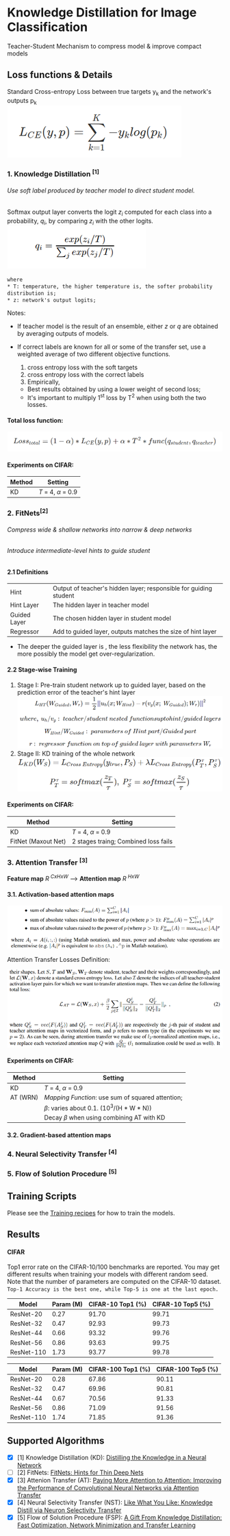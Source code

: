 # Knowledge Distillation for Image Classification
Teacher-Student Mechanism to compress model & improve compact models
 

## Loss functions & Details
Standard Cross-entropy Loss between true targets y<sub>k</sub> and the network's outputs p<sub>k</sub><br>
![standard cross entropy loss](images/cross_entropy_loss.png)

### 1. Knowledge Distillation <sup>[1]</sup>
###### Use soft label produced by teacher model to direct student model.<br>

Softmax output layer converts the logit *z<sub>i</sub>* computed for each class into a probability, *q<sub>i</sub>*,
by comparing *z<sub>i</sub>* with the other logits.<br>
![softmax_output](images/Softmax_output.png) <br>
```
where
* T: temperature, the higher temperature is, the softer probability distribution is;
* z: network's output logits; 
```
Notes: 
* If teacher model is the result of an ensemble, either *z* or *q* are obtained by averaging outputs of models.

* If correct labels are known for all or some of the transfer set, use a weighted average of two different 
objective functions.
  1. cross entropy loss with the soft targets 
  2. cross entropy loss with the correct labels
  3. Empirically,
  * Best results obtained by using a lower weight of second loss; 
  * It's important to multiply 1<sup>st</sup> loss by T<sup>2</sup> when using both the two losses.

#### Total loss function: <br>
![kd_total_loss](images/KD_total_loss.png)

#### **Experiments on CIFAR:** <br>
|Method |Setting                                                    |
| ----- | --------------------------------------------------------- |
|KD     |*T* = 4, *α* = 0.9                                         |


### 2. FitNets<sup>[2]</sup>
###### Compress *wide & shallow* networks into *narrow & deep* networks
###### Introduce *intermediate-level* hints to guide student
#### 2.1 Definitions
|             |                                                                       |
| ----------- | --------------------------------------------------------------------- |
|Hint         |Output of teacher's hidden layer; responsible for guiding student      |
|Hint Layer   |The hidden layer in teacher model                                      |
|Guided Layer |The chosen hidden layer in student model                               |
|Regressor    |Add to guided layer, outputs matches the size of hint layer            |
* The deeper the guided layer is , the less flexibility the network has, the more possibly the model get over-regularization. 
#### 2.2 Stage-wise Training
1. Stage I: Pre-train student network up to guided layer, based on the prediction error of the teacher's hint layer<br>
![stage I loss](images/fitnet_stage1.png)
2. Stage II: KD training of the whole network<br>
![stage II loss](images/fitnet_stage2.png)

#### **Experiments on CIFAR:** <br>
|Method              |Setting                                                    |
| ------------------ | --------------------------------------------------------- |
|KD                  |*T* = 4, *α* = 0.9                                         |
|FitNet (Maxout Net) |2 stages traing; Combined loss fails                       |


### 3. Attention Transfer <sup>[3]</sup>
**Feature map** *R<sup> CxHxW</sup>* --> **Attention map** *R<sup> HxW</sup>*

#### 3.1. Activation-based attention maps

![act_based_at](images/act_attention.png)

Attention Transfer  Losses Definition:<br>

![at_losses](images/at_losses.png)
<br>
#### **Experiments on CIFAR:** <br>
|Method     |Setting                                                    |
| --------- | --------------------------------------------------------- |
|KD         |*T* = 4, *α* = 0.9                                         |
|AT (WRN)   |*Mapping Function*: use sum of squared attention;          |
|           |*β*: varies about 0.1. (10<sup>3</sup>/(H * W * N))        |
|           |Decay *β* when using combining AT with KD                  |
 

#### 3.2. Gradient-based attention maps


### 4. Neural Selectivity Transfer <sup>[4]</sup>


### 5. Flow of Solution Procedure <sup>[5]</sup>



## Training Scripts
Please see the [Training recipes](TRAINING.md) for how to train the models.


## Results
#### CIFAR
Top1 error rate on the CIFAR-10/100 benchmarks are reported. You may get different results when training your models with different random seed.
Note that the number of parameters are computed on the CIFAR-10 dataset.<br>
```Top-1 Accuracy is the best one, while Top-5 is one at the last epoch.```

| Model             | Param (M)      | CIFAR-10 Top1 (%) | CIFAR-10 Top5 (%) |
| ----------------- | -------------- | ----------------- | ----------------- |
| ResNet-20         | 0.27           | 91.70             | 99.71             |
| ResNet-32         | 0.47           | 92.93             | 99.73             |
| ResNet-44         | 0.66           | 93.32             | 99.76             |
| ResNet-56         | 0.86           | 93.63             | 99.75             |
| ResNet-110        | 1.73           | 93.77             | 99.78             |

| Model             | Param (M)      | CIFAR-100 Top1 (%) | CIFAR-100 Top5 (%) |
| ----------------- | -------------- | ------------------ | ------------------ |
| ResNet-20         | 0.28           | 67.86              | 90.11              |
| ResNet-32         | 0.47           | 69.96              | 90.81              |
| ResNet-44         | 0.67           | 70.56              | 91.33              |
| ResNet-56         | 0.86           | 71.09              | 91.56              |
| ResNet-110        | 1.74           | 71.85              | 91.36              |


## Supported Algorithms
* [x] [1] Knowledge Distillation (KD): [Distilling the Knowledge in a Neural Network](https://arxiv.org/abs/1503.02531v1)
* [ ] [2] FitNets: [FitNets: Hints for Thin Deep Nets](https://arxiv.org/abs/1412.6550)
* [x] [3] Attenion Transfer (AT): [Paying More Attention to Attention: Improving the Performance of 
Convolutional Neural Networks via Attention Transfer](https://arxiv.org/abs/1612.03928v3) 
* [x] [4] Neural Selectivity Transfer (NST): [Like What You Like: Knowledge Distill via Neuron Selectivity Transfer](https://arxiv.org/abs/1707.01219)
* [x] [5] Flow of Solution Procedure (FSP): [A Gift From Knowledge Distillation: Fast Optimization, 
Network Minimization and Transfer Learning](https://zpascal.net/cvpr2017/Yim_A_Gift_From_CVPR_2017_paper.pdf)
